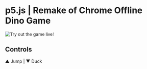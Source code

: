 # p5.js | Remake of Chrome Offline Dino Game

![Try out the game live!](../master/sprites/ingame.png)

## Controls
▲ Jump | ▼ Duck